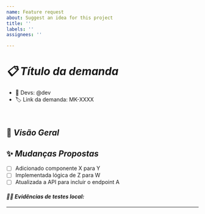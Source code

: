 ```yaml
---
name: Feature request
about: Suggest an idea for this project
title: ''
labels: ''
assignees: ''

---
```


# *:clipboard: Título da demanda*

- :zombie: Devs: @dev
- :label: Link da demanda: MK-XXXX

<br />

## :rocket: *Visão Geral*

## :sparkles: *Mudanças Propostas*

- [ ] Adicionado componente X para Y
- [ ] Implementada lógica de Z para W
- [ ] Atualizada a API para incluir o endpoint A

#### *:mechanic: Evidências de testes local:*
---
